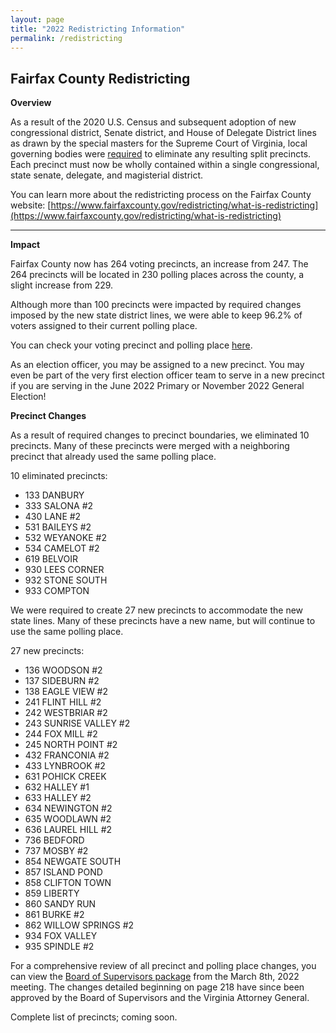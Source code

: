 ```yaml
---
layout: page
title: "2022 Redistricting Information"
permalink: /redistricting
---
```

## Fairfax County Redistricting

**Overview**

As a result of the 2020 U.S. Census and subsequent adoption of new congressional district, Senate district, and House of Delegate District lines as drawn by the special masters for the Supreme Court of Virginia, local governing bodies were [required](https://law.lis.virginia.gov/vacode/title24.2/chapter3/section24.2-307/#:~:text=Requirements%20for%20county%20and%20city%20precincts.,precincts%20as%20it%20deems%20necessary) to eliminate any resulting split precincts. Each precinct must now be wholly contained within a single congressional, state senate, delegate, and magisterial district.

You can learn more about the redistricting process on the Fairfax County website: [https://www.fairfaxcounty.gov/redistricting/what-is-redistricting](https://www.fairfaxcounty.gov/redistricting/what-is-redistricting)

---

**Impact**

Fairfax County now has 264 voting precincts, an increase from 247. The 264 precincts will be located in 230 polling places across the county, a slight increase from 229.

Although more than 100 precincts were impacted by required changes imposed by the new state district lines, we were able to keep 96.2% of voters assigned to their current polling place. 

You can check your voting precinct and polling place [here](https://vote.elections.virginia.gov/VoterInformation/Lookup/polling).

As an election officer, you may be assigned to a new precinct. You may even be part of the very first election officer team to serve in a new precinct if you are serving in the June 2022 Primary or November 2022 General Election!


**Precinct Changes**

As a result of required changes to precinct boundaries, we eliminated 10 precincts. Many of these precincts were merged with a neighboring precinct that already used the same polling place.

10 eliminated precincts:
- 133 DANBURY
- 333 SALONA #2
- 430 LANE #2
- 531 BAILEYS #2
- 532 WEYANOKE #2
- 534 CAMELOT #2
- 619 BELVOIR
- 930 LEES CORNER
- 932 STONE SOUTH
- 933 COMPTON


We were required to create 27 new precincts to accommodate the new state lines. Many of these precincts have a new name, but will continue to use the same polling place.

27 new precincts:
- 136 WOODSON #2
- 137 SIDEBURN #2
- 138 EAGLE VIEW #2
- 241 FLINT HILL #2
- 242 WESTBRIAR #2
- 243 SUNRISE VALLEY #2
- 244 FOX MILL #2
- 245 NORTH POINT #2
- 432 FRANCONIA #2
- 433 LYNBROOK #2
- 631 POHICK CREEK
- 632 HALLEY #1
- 633 HALLEY #2
- 634 NEWINGTON #2
- 635 WOODLAWN #2
- 636 LAUREL HILL #2
- 736 BEDFORD
- 737 MOSBY #2
- 854 NEWGATE SOUTH
- 857 ISLAND POND
- 858 CLIFTON TOWN
- 859 LIBERTY
- 860 SANDY RUN
- 861 BURKE #2
- 862 WILLOW SPRINGS #2
- 934 FOX VALLEY
- 935 SPINDLE #2

For a comprehensive review of all precinct and polling place changes, you can view the [Board of Supervisors package](https://www.fairfaxcounty.gov/boardofsupervisors/sites/boardofsupervisors/files/assets/meeting-materials/2022/board/mar08-final-board-package.pdf) from the March 8th, 2022 meeting. The changes detailed beginning on page 218 have since been approved by the Board of Supervisors and the Virginia Attorney General.

Complete list of precincts; coming soon.
